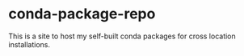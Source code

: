 # conda-package-repo
This is a site to host my self-built conda packages for cross location installations.
